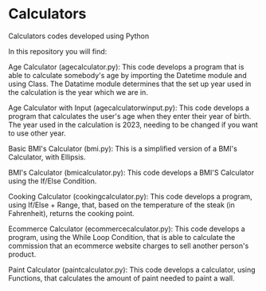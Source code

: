 # Calculators
Calculators codes developed using Python

In this repository you will find:

Age Calculator (agecalculator.py): This code develops a program that is able to calculate somebody's age by importing the Datetime module and using Class. The Datatime module determines that the set up year used in the calculation is the year which we are in.

Age Calculator with Input (agecalculatorwinput.py): This code develops a program that calculates the user's age when they enter their year of birth. The year used in the calculation is 2023, needing to be changed if you want to use other year.

Basic BMI's Calculator (bmi.py): This is a simplified version of a BMI's Calculator, with Ellipsis.

BMI's Calculator (bmicalculator.py): This code develops a BMI'S Calculator using the If/Else Condition.

Cooking Calculator (cookingcalculator.py): This code develops a program, using If/Else + Range, that, based on the temperature of the steak (in Fahrenheit), returns the cooking point.

Ecommerce Calculator (ecommercecalculator.py): This code develops a program, using the While Loop Condition, that is able to calculate the commission that an ecommerce website charges to sell another person's product.

Paint Calculator (paintcalculator.py): This code develops a calculator, using Functions, that calculates the amount of paint needed to paint a wall.
